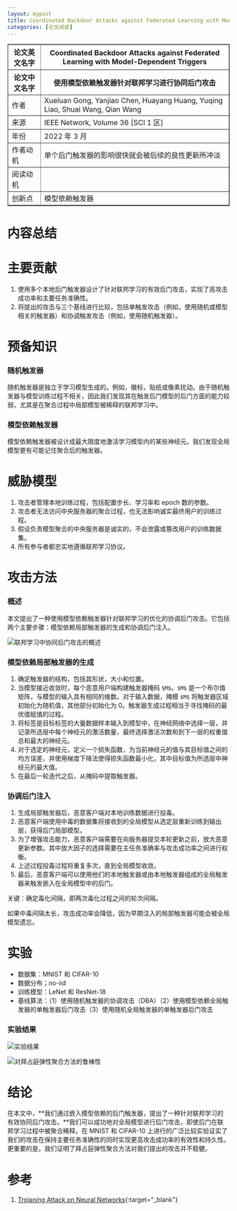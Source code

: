 ```yaml
---
layout: mypost
title: Coordinated Backdoor Attacks against Federated Learning with Model-Dependent Triggers
categories: [论文阅读]
---
```


<table border="1">
    <tr>
        <th>论文英文名字</th>
        <th>Coordinated Backdoor Attacks against Federated Learning with Model-Dependent Triggers</th>
    </tr>
    <tr>
        <th>论文中文名字</th>
        <th>使用模型依赖触发器针对联邦学习进行协同后门攻击</th>
    </tr>
    <tr>
        <td>作者</td>
        <td>Xueluan Gong, Yanjiao Chen, Huayang Huang, Yuqing Liao, Shuai Wang, Qian Wang</td>
    </tr>
    <tr>
        <td>来源</td>
        <td>IEEE Network, Volume 36 [SCI 1 区]</td>
    </tr>
    <tr>
        <td>年份</td>
        <td>2022 年 3 月</td>
    </tr>
    <tr>
        <td>作者动机</td>
        <td>单个后门触发器的影响很快就会被后续的良性更新所冲淡</td>
    </tr>
    <tr>
        <td>阅读动机</td>
        <td></td>
    </tr>
    <tr>
        <td>创新点</td>
        <td>模型依赖触发器</td>
    </tr>
</table>

# 内容总结

# 主要贡献

1. 使用多个本地后门触发器设计了针对联邦学习的有效后门攻击，实现了高攻击成功率和主要任务准确性。 
2. 将提出的攻击与三个基线进行比较，包括单触发攻击（例如，使用随机或模型相关的触发器）和协调触发攻击（例如，使用随机触发器）。

# 预备知识

### 随机触发器

随机触发器是独立于学习模型生成的。例如，徽标，贴纸或像素扰动。由于随机触发器与模型训练过程不相关，因此我们发现其在触发后门模型的后门方面的能力较弱，尤其是在聚合过程中局部模型被稀释的联邦学习中。

### 模型依赖触发器

模型依赖触发器被设计成最大限度地激活学习模型内的某些神经元。我们发现全局模型更有可能记住聚合后的触发器。

# 威胁模型

1. 攻击者管理本地训练过程，包括配置步长、学习率和 epoch 数的参数。 
2. 攻击者无法访问中央服务器的聚合过程，也无法影响诚实最终用户的训练过程。 
3. 假设负责模型聚合的中央服务器是诚实的，不会泄露或篡改用户的训练数据集。
4. 所有参与者都忠实地遵循联邦学习协议。

# 攻击方法

### 概述

本文提出了一种使用模型依赖触发器针对联邦学习的优化的协调后门攻击。它包括两个主要步骤：模型依赖局部触发器的生成和协调后门注入。

![联邦学习中协同后门攻击的概述](联邦学习中协同后门攻击的概述.png)

### 模型依赖局部触发器的生成

1. 确定触发器的结构，包括其形状，大小和位置。
2. 当模型接近收敛时，每个恶意用户端构建触发器掩码 `$M$`。`$M$` 是一个布尔值矩阵，与模型的输入具有相同的维数。对于输入数据，掩模 `$M$` 将触发器区域初始化为随机值，其他部分初始化为 0。触发器生成过程相当于寻找掩码的最优值赋值的过程。
3. 将标签是目标标签的大量数据样本输入到模型中，在神经网络中选择一层，并记录所选层中每个神经元的激活数量，最终选择激活次数和到下一层的权重值总和最大的神经元。
4. 对于选定的神经元，定义一个损失函数，为当前神经元的值与其目标值之间的均方误差，并使用梯度下降法使得损失函数最小化，其中目标值为所选层中神经元的最大值。
5. 在最后一轮迭代之后，从掩码中提取触发器。

### 协调后门注入

1. 生成局部触发器后，恶意客户端对本地训练数据进行投毒。
2. 恶意客户端使用中毒的数据集将接收到的全局模型从选定层重新训练到输出层，获得后门局部模型。
3. 为了增强攻击能力，恶意客户端需要在向服务器提交本轮更新之前，放大恶意更新参数。其中放大因子的选择需要在主任务准确率与攻击成功率之间进行权衡。
4. 上述过程投毒过程将重复多次，直到全局模型收敛。
5. 最后，恶意客户端可以使用他们的本地触发器或由本地触发器组成的全局触发器来触发嵌入在全局模型中的后门。

关键：确定毒化间隔，即两次毒化过程之间的轮次间隔。

如果中毒间隔太长，攻击成功率会降低，因为早期注入的局部触发器可能会被全局模型遗忘。

# 实验

+ 数据集：MNIST 和 CIFAR-10
+ 数据分布；no-iid
+ 训练模型：LeNet 和 ResNet-18
+ 基线算法：（1）使用随机触发器的协调攻击（DBA）（2）使用模型依赖全局触发器的单触发器后门攻击（3）使用随机全局触发器的单触发器后门攻击

### 实验结果

![实验结果](实验结果.png)

![对拜占庭弹性聚合方法的鲁棒性](对拜占庭弹性聚合方法的鲁棒性.png)

# 结论

在本文中，**我们通过嵌入模型依赖的后门触发器，提出了一种针对联邦学习的有效协同后门攻击。**我们可以成功地对全局模型进行后门攻击，即使后门在联邦学习过程中被聚合稀释。在 MNIST 和 CIFAR-10 上进行的广泛比较实验证实了我们的攻击在保持主要任务准确性的同时实现更高攻击成功率的有效性和持久性。更重要的是，我们证明了拜占庭弹性聚合方法对我们提出的攻击并不稳健。

# 参考

1. [Trojaning Attack on Neural Networks](https://blog.csdn.net/qq_41409438/article/details/103411986){:target="_blank"}